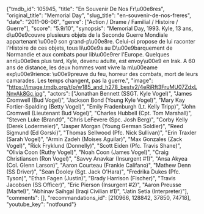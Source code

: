 {"tmdb_id": 105945, "title": "En Souvenir De Nos Fr\u00e8res", "original_title": "Memorial Day", "slug_title": "en-souvenir-de-nos-freres", "date": "2011-06-06", "genre": ["Action / Drame / Familial / Histoire / Guerre"], "score": "5.9/10", "synopsis": "Memorial Day, 1993. Kyle, 13 ans, d\u00e9couvre plusieurs objets de la Seconde Guerre Mondiale appartenant \u00e0 son grand-p\u00e8re. Celui-ci propose de lui raconter l'Histoire de ces objets, tous li\u00e9s au D\u00e9barquement de Normandie et aux combats pour lib\u00e9rer l'Europe. Quelques ann\u00e9es plus tard, Kyle, devenu adulte, est envoy\u00e9 en Irak. A 60 ans de distance, les deux hommes vont vivre la m\u00eame exp\u00e9rience: \u00e9preuve du feu, horreur des combats, mort de leurs camarades. Les temps changent, pas la guerre.", "image": "https://image.tmdb.org/t/p/w185_and_h278_bestv2/4eRiRft3FruMU07ZdxLNnvAk8Gc.jpg", "actors": ["Jonathan Bennett (SSGT. Kyle Vogel)", "James Cromwell (Bud Vogel)", "Jackson Bond (Young Kyle Vogel)", "Mary Kay Fortier-Spalding (Betty Vogel)", "Emily Fradenburgh (Lt. Kelly Tripp)", "John Cromwell (Lieutenant Bud Vogel)", "Charles Hubbell (Cpt. Tom Marshall)", "Steven Luke (Brandt)", "Chris LeFevere (Spc. Josh Berg)", "Corby Kelly (Derek Lodermeier)", "Jasper Morgan (Young German Soldier)", "Reed Sigmund (Ed Gorski)", "Thomas Sellwood (Pfc. Nick Sullivan)", "Erin Traxler (Sarah Vogel)", "Armin Zadeh (Moises Aguilar)", "Max Gonzales (Zack Vogel)", "Rick Fryklund (Donnelly)", "Scott Eiden (Pfc. Travis Shane)", "Olivia Coon (Ruthy Vogel)", "Noah Coon (James Vogel)", "Craig Christiansen (Ron Vogel)", "Savvy Anavkar (Insurgent #1)", "Ansa Akyea (Col. Glenn Larson)", "Aaron Courteau (Frankie Califano)", "Mathew Denn (SS Driver)", "Sean Dooley (Sgt. Jack O'Hara)", "Fredrika Dukes (Pfc. Tyson)", "Ethan Fagen (Justin)", "Brady Harrison (Fischer)", "Travis Jacobsen (SS Officer)", "Eric Pierson (Insurgent #2)", "Aaron Preusse (Martel)", "Abhinav Saihgal (Iraqi Civilian #1)", "Jatin Setia (Interpreter)"], "comments": [], "recommandations_id": [210966, 128842, 37850, 74718], "youtube_key": "notfound"}